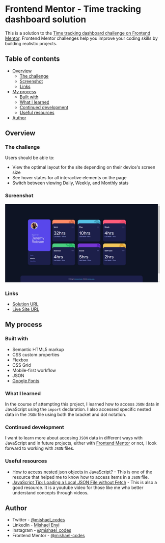 # Frontend Mentor - Time tracking dashboard solution

This is a solution to the [Time tracking dashboard challenge on Frontend Mentor](https://www.frontendmentor.io/challenges/time-tracking-dashboard-UIQ7167Jw). Frontend Mentor challenges help you improve your coding skills by building realistic projects. 

## Table of contents

- [Overview](#overview)
  - [The challenge](#the-challenge)
  - [Screenshot](#screenshot)
  - [Links](#links)
- [My process](#my-process)
  - [Built with](#built-with)
  - [What I learned](#what-i-learned)
  - [Continued development](#continued-development)
  - [Useful resources](#useful-resources)
- [Author](#author)

## Overview

### The challenge

Users should be able to:

- View the optimal layout for the site depending on their device's screen size
- See hover states for all interactive elements on the page
- Switch between viewing Daily, Weekly, and Monthly stats

### Screenshot

![](images/screenshot-desktop.png)


### Links

- [Solution URL](https://github.com/mishael-codes/time-tracking-dashboard-main)
- [Live Site URL](https://mishael-codes.github.io/time-tracking-dashboard-main/)

## My process

### Built with

- Semantic HTML5 markup
- CSS custom properties
- Flexbox
- CSS Grid
- Mobile-first workflow
- JSON
- [Google Fonts](https://fonts.google.com/)

### What I learned

In the course of attempting this project, I learned how to access ```JSON``` data in JavaScript using the ```import``` declaration. I also accessed specific nested data in the ```JSON``` file using both the bracket and dot notation.

### Continued development

I want to learn more about accesing ```JSON``` data in different ways with JavaScript and in future projects, either with [Frontend Mentor](https://www.frontendmentor.io) or not, I look forward to working with ```JSON``` files.

### Useful resources

- [How to access nested json objects in JavaScript?](https://www.tutorialspoint.com/how-to-access-nested-json-objects-in-javascript) - This is one of the resource that helped me to know how to access items in a ```JSON``` file.
- [JavaScript Tip: Loading a Local JSON File without Fetch](https://www.youtube.com/watch?v=Z92PqSyUBSI) - This is also a good resource. It is a youtube video for those like me who better understand concepts through videos.

## Author

- Twitter - [@mishael_codes](https://www.twitter.com/mishael_codes)
- LinkedIn - [Mishael Enyi](https://www.linkedin.com/mishael-enyi)
- Instagram - [@mishael_codes](https://www.instagram.com/mishael_codes)
- Frontend Mentor - [@mishael-codes](https://www.frontendmentor.io/profile/mishael-codes)
